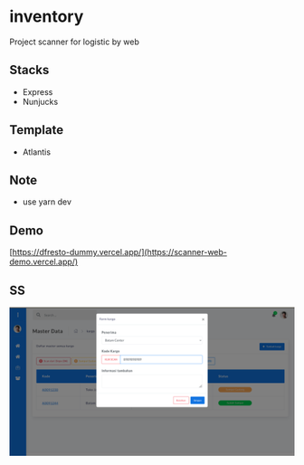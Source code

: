 # inventory
Project scanner for logistic by web

## Stacks
- Express
- Nunjucks

## Template 
- Atlantis

## Note
- use yarn dev

## Demo
[https://dfresto-dummy.vercel.app/](https://scanner-web-demo.vercel.app/)

## SS
![ss](https://raw.githubusercontent.com/ary21/scanner/main/Screen%20Shot%202023-07-10%20at%2016.35.29.png)
